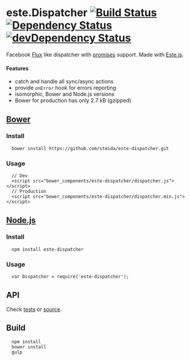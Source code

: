# este.Dispatcher [![Build Status](https://secure.travis-ci.org/steida/este-dispatcher.png?branch=master)](http://travis-ci.org/steida/este-dispatcher) [![Dependency Status](https://david-dm.org/steida/este-dispatcher.png)](https://david-dm.org/steida/este-dispatcher) [![devDependency Status](https://david-dm.org/steida/este-dispatcher/dev-status.png)](https://david-dm.org/steida/este-dispatcher#info=devDependencies)

Facebook [Flux](https://github.com/facebook/flux) like dispatcher with [promises](https://promisesaplus.com/) support. Made with [Este.js](https://github.com/steida/este).

#### Features

  - catch and handle all sync/async actions
  - provide `onError` hook for errors reporting
  - isomorphic, Bower and Node.js versions
  - Bower for production has only 2.7 kB (gzipped)

## [Bower](http://bower.io/)

### Install

```
  bower install https://github.com/steida/este-dispatcher.git
```

### Usage

```
  // Dev
  <script src="bower_components/este-dispatcher/dispatcher.js"></script>
  // Production
  <script src="bower_components/este-dispatcher/dispatcher.min.js"></script>
```

## [Node.js](http://nodejs.org/)

### Install

```
  npm install este-dispatcher
```

### Usage

```
  var Dispatcher = require('este-dispatcher');
```

## API

Check [tests](https://github.com/steida/este-library/blob/master/este/dispatcher/dispatcher_test.coffee) or [source](https://github.com/steida/este-library/blob/master/este/dispatcher/dispatcher.coffee).

## Build

```
  npm install
  bower install
  gulp
```
